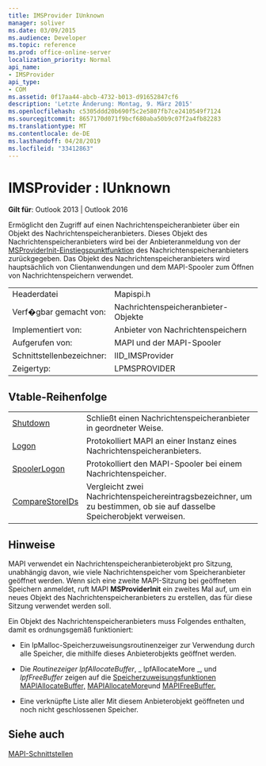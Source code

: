 ```yaml
---
title: IMSProvider IUnknown
manager: soliver
ms.date: 03/09/2015
ms.audience: Developer
ms.topic: reference
ms.prod: office-online-server
localization_priority: Normal
api_name:
- IMSProvider
api_type:
- COM
ms.assetid: 0f17aa44-abcb-4732-b013-d91652847cf6
description: 'Letzte Änderung: Montag, 9. März 2015'
ms.openlocfilehash: c5305ddd20b690f5c2e5807fb7ce2410549f7124
ms.sourcegitcommit: 8657170d071f9bcf680aba50b9c07f2a4fb82283
ms.translationtype: MT
ms.contentlocale: de-DE
ms.lasthandoff: 04/28/2019
ms.locfileid: "33412863"
---
```

# <a name="imsprovider--iunknown"></a>IMSProvider : IUnknown

  
  
**Gilt für**: Outlook 2013 | Outlook 2016 
  
Ermöglicht den Zugriff auf einen Nachrichtenspeicheranbieter über ein Objekt des Nachrichtenspeicheranbieters. Dieses Objekt des Nachrichtenspeicheranbieters wird bei der Anbieteranmeldung von der [MSProviderInit-Einstiegspunktfunktion](msproviderinit.md) des Nachrichtenspeicheranbieters zurückgegeben. Das Objekt des Nachrichtenspeicheranbieters wird hauptsächlich von Clientanwendungen und dem MAPI-Spooler zum Öffnen von Nachrichtenspeichern verwendet. 
  
|||
|:-----|:-----|
|Headerdatei  <br/> |Mapispi.h  <br/> |
|Verf�gbar gemacht von:  <br/> |Nachrichtenspeicheranbieter-Objekte  <br/> |
|Implementiert von:  <br/> |Anbieter von Nachrichtenspeichern  <br/> |
|Aufgerufen von:  <br/> |MAPI und der MAPI-Spooler  <br/> |
|Schnittstellenbezeichner:  <br/> |IID_IMSProvider  <br/> |
|Zeigertyp:  <br/> |LPMSPROVIDER  <br/> |
   
## <a name="vtable-order"></a>Vtable-Reihenfolge

|||
|:-----|:-----|
|[Shutdown](imsprovider-shutdown.md) <br/> |Schließt einen Nachrichtenspeicheranbieter in geordneter Weise.  <br/> |
|[Logon](imsprovider-logon.md) <br/> |Protokolliert MAPI an einer Instanz eines Nachrichtenspeicheranbieters.  <br/> |
|[SpoolerLogon](imsprovider-spoolerlogon.md) <br/> |Protokolliert den MAPI-Spooler bei einem Nachrichtenspeicher.  <br/> |
|[CompareStoreIDs](imsprovider-comparestoreids.md) <br/> |Vergleicht zwei Nachrichtenspeichereintragsbezeichner, um zu bestimmen, ob sie auf dasselbe Speicherobjekt verweisen.  <br/> |
   
## <a name="remarks"></a>Hinweise

MAPI verwendet ein Nachrichtenspeicheranbieterobjekt pro Sitzung, unabhängig davon, wie viele Nachrichtenspeicher vom Speicheranbieter geöffnet werden. Wenn sich eine zweite MAPI-Sitzung bei geöffneten Speichern anmeldet, ruft MAPI **MSProviderInit** ein zweites Mal auf, um ein neues Objekt des Nachrichtenspeicheranbieters zu erstellen, das für diese Sitzung verwendet werden soll. 
  
Ein Objekt des Nachrichtenspeicheranbieters muss Folgendes enthalten, damit es ordnungsgemäß funktioniert:
  
- Ein  lpMalloc-Speicherzuweisungsroutinenzeiger zur Verwendung durch alle Speicher, die mithilfe dieses Anbieterobjekts geöffnet werden. 
    
- Die _Routinezeiger lpfAllocateBuffer_, _ lpfAllocateMore _, und _lpfFreeBuffer_ zeigen auf die [Speicherzuweisungsfunktionen MAPIAllocateBuffer,](mapiallocatebuffer.md) [MAPIAllocateMore](mapiallocatemore.md)und [MAPIFreeBuffer.](mapifreebuffer.md) 
    
- Eine verknüpfte Liste aller Mit diesem Anbieterobjekt geöffneten und noch nicht geschlossenen Speicher.
    
## <a name="see-also"></a>Siehe auch



[MAPI-Schnittstellen](mapi-interfaces.md)

